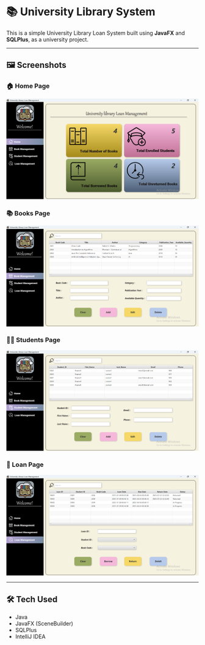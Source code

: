 # 📚 University Library System

This is a simple University Library Loan System built using **JavaFX** and **SQLPlus**, as a university project.

---

## 🖼️ Screenshots

### 🏠 Home Page
![Home Page](screenshots/homePage.png)

### 📚 Books Page
![Books Page](screenshots/bookPage.png)

### 👩‍🎓 Students Page
![Students Page](screenshots/studentPage.png)

### 📄 Loan Page
![Loan Page](screenshots/LoanPage.png)

---

## 🛠️ Tech Used

- Java
- JavaFX (SceneBuilder)
- SQLPlus
- IntelliJ IDEA
